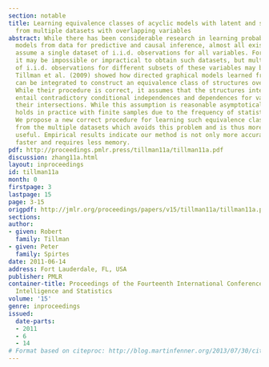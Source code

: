 ```yaml
---
section: notable
title: Learning equivalence classes of acyclic models with latent and selection variables
  from multiple datasets with overlapping variables
abstract: While there has been considerable research in learning probabilistic graphical
  models from data for predictive and causal inference, almost all existing algorithms
  assume a single dataset of i.i.d. observations for all variables. For many applications,
  it may be impossible or impractical to obtain such datasets, but multiple datasets
  of i.i.d. observations for different subsets of these variables may be available.
  Tillman et al. (2009) showed how directed graphical models learned from such datasets
  can be integrated to construct an equivalence class of structures over all variables.
  While their procedure is correct, it assumes that the structures integrated do not
  entail contradictory conditional independences and dependences for variables in
  their intersections. While this assumption is reasonable asymptotically, it rarely
  holds in practice with finite samples due to the frequency of statistical errors.
  We propose a new correct procedure for learning such equivalence classes directly
  from the multiple datasets which avoids this problem and is thus more practically
  useful. Empirical results indicate our method is not only more accurate, but also
  faster and requires less memory.
pdf: http://proceedings.pmlr.press/tillman11a/tillman11a.pdf
discussion: zhang11a.html
layout: inproceedings
id: tillman11a
month: 0
firstpage: 3
lastpage: 15
page: 3-15
origpdf: http://jmlr.org/proceedings/papers/v15/tillman11a/tillman11a.pdf
sections: 
author:
- given: Robert
  family: Tillman
- given: Peter
  family: Spirtes
date: 2011-06-14
address: Fort Lauderdale, FL, USA
publisher: PMLR
container-title: Proceedings of the Fourteenth International Conference on Artificial
  Intelligence and Statistics
volume: '15'
genre: inproceedings
issued:
  date-parts:
  - 2011
  - 6
  - 14
# Format based on citeproc: http://blog.martinfenner.org/2013/07/30/citeproc-yaml-for-bibliographies/
---
```

